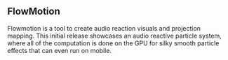 ## FlowMotion

Flowmotion is a tool to create audio reaction visuals and projection mapping. This initial release showcases an audio reactive particle system, where all of the computation is done on the GPU for silky smooth particle effects that can even run on mobile.
